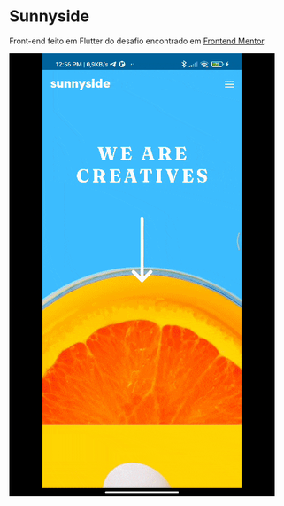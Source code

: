 # Sunnyside

Front-end feito em Flutter do desafio encontrado em [Frontend Mentor](https://www.frontendmentor.io/challenges/sunnyside-agency-landing-page-7yVs3B6ef).

![Screeshot](public/screenshot.gif)
